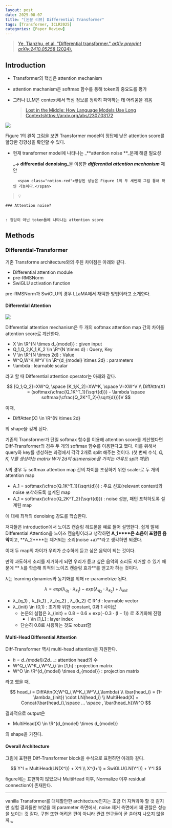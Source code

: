 ```yaml
---
layout: post
date: 2025-08-07
title: "[논문 리뷰] Differential Transformer"
tags: [Transformer, ICLR2025]
categories: [Paper Review]
---
```


> [Ye, Tianzhu, et al. "Differential transformer." ](https://arxiv.org/abs/2410.05258)[_arXiv preprint arXiv:2410.05258_](https://arxiv.org/abs/2410.05258)[ (2024).](https://arxiv.org/abs/2410.05258)



## Introduction

- Transformer의 핵심은 attention mechanism
- attention machanism은 softmax 함수를 통해 token의 중요도를 평가
- 그러나 LLM은 context에서 핵심 정보를 정확히 파악하는 데 어려움을 겪음

	> [Lost in the Middle: How Language Models Use Long Contextshttps://arxiv.org/abs/2307.03172](https://arxiv.org/abs/2307.03172)


![](https://prod-files-secure.s3.us-west-2.amazonaws.com/542b861c-36a8-4051-84e5-8804b6728dba/9083ea56-691a-4752-ae26-47f403431ac8/image.png?X-Amz-Algorithm=AWS4-HMAC-SHA256&X-Amz-Content-Sha256=UNSIGNED-PAYLOAD&X-Amz-Credential=ASIAZI2LB466RNGZ3CCL%2F20250819%2Fus-west-2%2Fs3%2Faws4_request&X-Amz-Date=20250819T140103Z&X-Amz-Expires=3600&X-Amz-Security-Token=IQoJb3JpZ2luX2VjEHMaCXVzLXdlc3QtMiJGMEQCIHPDrFUwucyC2EYeGefkP6v1tXPljVadJNqelxwG8gqqAiBtQQQgcjIVP4hMGyS2fqcaDEEpiOBltFR5BElO2eUX8CqIBAi8%2F%2F%2F%2F%2F%2F%2F%2F%2F%2F8BEAAaDDYzNzQyMzE4MzgwNSIMjpnkB66j0HsGnnfJKtwD0x0ydjWtPqHL2HE8OS%2Bej9Y2bsWfL6l9a8wM2JC%2BdWaBkls5Ji%2FhYEbfCRRsNpbyC05iOt%2BBn7sDBgO%2Bjk0XuO1dCcxNzQ5tRcpsgro2ZvdPkOeT24NxkX1TxTBOAgQAuC2st29kp6%2FNDB2C3p%2BX9vYYXJQfEEwttlu1kAXiAyvIJmjFl4%2FKj9njbJ%2BZdLxMnYYrWW%2F3qRhWCtk%2BlO8lxmi9QYUao87t2DlIpiAfQEf4BLxmcjXaxSj6D3QCZn25QPshuN%2BiMeYNqDADf5yQ0iMF0Lnq2Ex9ml2gmkeveGCirLdnspTPl1D4XqpiDYGhkLnOPp0OBHW%2FmHuD8QOrzUimsSe3lxBFHoRfec4urmLUb%2FrF99mbFVS%2FeLvoZjhjeWsvdkXbESho5aVSeNbXoTPvfQj6o3QN6O%2B0aeYrNFOl1o%2FdgXsOSQXWtzc50go34irP7%2BzHYMUda89phK6k50zRmU%2B7C9Aok5zr1vGgr2hR8vR72GRqHdlvyPeKHyf9G99R4e3FR4%2FDtMuxRX3Mx9fnmuU40Ef7MimX7Ii7BDOG3JqGUuaB1ZzBBdts0Q0AqbyC7UDyEUBZPNMiKajIcP0yq5Gxel9IRe3WUmDywwz9OnkO8mlTx%2FYZCxcw6qSRxQY6pgE%2BI86sfcxQY4%2BDesrOvxcDqjopvAK7Wl4H4F3eQMMWZiIelC5hy%2BsWN%2BX14pEb4Ct%2FeE3xlNoxycw%2FEN5fFERlDPLgSx1DLOMT5MorDNwZbKbVAAS%2BgQ3d5yZHmwjUk%2BorHQrEJuX3iM0wm32lJaF%2BqqhsFQF1k0ezsCH9TW%2B4NjRI9XhGZDXUKGUNvH%2FDgf2iEA4AGIoCog3s%2BioqjX6Df7qJnute&X-Amz-Signature=672bf86d41ffde2f889178157cbadeda34dbf04d9067df24b74a9f283a38b9a3&X-Amz-SignedHeaders=host&x-amz-checksum-mode=ENABLED&x-id=GetObject)


Figure 1의 왼쪽 그림을 보면 Transformer model이 정답에 낮은 attention score를 할당한 경향성을 확인할 수 있다.

- 현재 transformer model에 나타나는 _**attention noise **_문제 해결 필요성

	_**→ differential denoising**_을 이용한 _**differential attention mechanism**_ 제안


		<span class="notion-red">향상된 성능은 Figure 1의 두 세번째 그림 통해 확인 가능하다.</span>


> 💡 


	### Attention noise?


	: 정답이 아닌 token들에 나타나는 attention score



## Methods



### Differential-Transformer


기존 Transforme architecture와의 주된 차이점은 아래와 같다.

- Differential attention module
- pre-RMSNorm
- SwiGLU activation function

pre-RMSNorm과 SwiGLU의 경우 LLaMA에서 채택한 방법이라고 소개한다.



#### Differential Attention


![](https://prod-files-secure.s3.us-west-2.amazonaws.com/542b861c-36a8-4051-84e5-8804b6728dba/116d70b2-1963-4810-9167-f4c7d8a06e8f/image.png?X-Amz-Algorithm=AWS4-HMAC-SHA256&X-Amz-Content-Sha256=UNSIGNED-PAYLOAD&X-Amz-Credential=ASIAZI2LB466RNGZ3CCL%2F20250819%2Fus-west-2%2Fs3%2Faws4_request&X-Amz-Date=20250819T140103Z&X-Amz-Expires=3600&X-Amz-Security-Token=IQoJb3JpZ2luX2VjEHMaCXVzLXdlc3QtMiJGMEQCIHPDrFUwucyC2EYeGefkP6v1tXPljVadJNqelxwG8gqqAiBtQQQgcjIVP4hMGyS2fqcaDEEpiOBltFR5BElO2eUX8CqIBAi8%2F%2F%2F%2F%2F%2F%2F%2F%2F%2F8BEAAaDDYzNzQyMzE4MzgwNSIMjpnkB66j0HsGnnfJKtwD0x0ydjWtPqHL2HE8OS%2Bej9Y2bsWfL6l9a8wM2JC%2BdWaBkls5Ji%2FhYEbfCRRsNpbyC05iOt%2BBn7sDBgO%2Bjk0XuO1dCcxNzQ5tRcpsgro2ZvdPkOeT24NxkX1TxTBOAgQAuC2st29kp6%2FNDB2C3p%2BX9vYYXJQfEEwttlu1kAXiAyvIJmjFl4%2FKj9njbJ%2BZdLxMnYYrWW%2F3qRhWCtk%2BlO8lxmi9QYUao87t2DlIpiAfQEf4BLxmcjXaxSj6D3QCZn25QPshuN%2BiMeYNqDADf5yQ0iMF0Lnq2Ex9ml2gmkeveGCirLdnspTPl1D4XqpiDYGhkLnOPp0OBHW%2FmHuD8QOrzUimsSe3lxBFHoRfec4urmLUb%2FrF99mbFVS%2FeLvoZjhjeWsvdkXbESho5aVSeNbXoTPvfQj6o3QN6O%2B0aeYrNFOl1o%2FdgXsOSQXWtzc50go34irP7%2BzHYMUda89phK6k50zRmU%2B7C9Aok5zr1vGgr2hR8vR72GRqHdlvyPeKHyf9G99R4e3FR4%2FDtMuxRX3Mx9fnmuU40Ef7MimX7Ii7BDOG3JqGUuaB1ZzBBdts0Q0AqbyC7UDyEUBZPNMiKajIcP0yq5Gxel9IRe3WUmDywwz9OnkO8mlTx%2FYZCxcw6qSRxQY6pgE%2BI86sfcxQY4%2BDesrOvxcDqjopvAK7Wl4H4F3eQMMWZiIelC5hy%2BsWN%2BX14pEb4Ct%2FeE3xlNoxycw%2FEN5fFERlDPLgSx1DLOMT5MorDNwZbKbVAAS%2BgQ3d5yZHmwjUk%2BorHQrEJuX3iM0wm32lJaF%2BqqhsFQF1k0ezsCH9TW%2B4NjRI9XhGZDXUKGUNvH%2FDgf2iEA4AGIoCog3s%2BioqjX6Df7qJnute&X-Amz-Signature=0da0d8d45e8769621b606e76b2be820d9583571e04dadbc5a920a908e4d168c0&X-Amz-SignedHeaders=host&x-amz-checksum-mode=ENABLED&x-id=GetObject)


Differential attention mechanism은 두 개의 softmax attention map 간의 차이를 attention score로 계산한다.

- X \in \R^{N \times d\_{model}} : given input
- Q\_1,Q\_2,K\_1,K\_2 \in \R^{N \times d} : Query, Key
- V \in \R^{N \times 2d} : Value
- W^Q,W^K,W^V \in \R^{d\_{model} \times 2d} : parameters
- \lambda : learnable scalar

라고 할 때 Differential attention operator는 아래와 같다.


$$
[Q_1;Q_2]=XW^Q, \space [K_1;K_2]=XW^K, \space V=XW^V \\
DiffAttn(X) = (softmax(\cfrac{Q_1K^T_1}{\sqrt{d}}) - \lambda \space softmax(\cfrac{Q_2K^T_2}{\sqrt{d}}))V
$$


이때,

- DiffAtten(X) \in \R^{N \times 2d}

의 shape을 갖게 된다.


기존의 Transformer가 단일 softmax 함수를 이용해 attention score를 계산했다면 Diff-Transformer의 경우 두 개의 softmax 함수를 이용한다고 했다. 이를 위해서 query와 key를 생성하는 과정에서 각각 2개로 split 해주는 것이다. <span class="notion-red">(첫 번째 수식, </span><span class="notion-red">_Q, K, V를 생성하는 matrix W가 2d의 dismension을 가지는 이유도 split 때문_</span><span class="notion-red">)</span>


 λ의 경우 두 softmax attention map 간의 차이를 조정하기 위한 scaler로 두 개의 attention map

- A\_1 = softmax(\cfrac{Q\_1K^T\_1}{\sqrt{d}}) : 주요 신호(relevant context)와 noise 포착하도록 설계된 map
- A\_1 = softmax(\cfrac{Q\_2K^T\_2}{\sqrt{d}}) : noise 성분, 패턴 포착하도록 설계된 map 

에 대해 최적의 denoising 강도를 학습한다.


저자들은 introduction에서 노이즈 캔슬링 헤드폰을 예로 들어 설명한다. 쉽게 말해 Differential Attention을 노이즈 캔슬링이라고 생각하면 **A\_1****은 소음이 포함된 음악**이고, **A\_2****는 제거되는 소리(noise +a)**라고 생각하면 되겠다. 


이때 두 map의 차이가 우리가 순수하게 듣고 싶은 음악이 되는 것이다. 


만약 과도하게 소리를 제거하게 되면 우리가 듣고 싶은 음악의 소리도 제거할 수 있기 때문에 ** λ를 학습해 최적의 노이즈 캔슬링 효과**를 얻고자 하는 것이다.


λ는 learning dynamics와 동기화를 위해 re-parametrize 된다.


$$
\lambda = exp(\lambda_{q_1} \cdot \lambda_{k_1}) - exp(\lambda_{q_2} \cdot \lambda_{k_2}) + \lambda_{init}
$$

- λ\_{q\_1} , λ\_{k\_1} , λ\_{q\_2} , λ\_{k\_2} ∈ R^d : learnable vector
- λ\_{init} \in (0,1) : 초기화 위한 constant, 0과 1 사이값
	- 논문의 실험은 λ\_{init} = 0.8 − 0.6 × exp(−0.3 · (l − 1)) 로 초기화해 진행
		- l \in [1,L] : layer index
	- 단순히 0.8로 사용하는 것도 robust함


#### **Multi-Head Differential Attention**


Diff-Transformer 역시 multi-head attention을 지원한다.

- _h = d\_{model}/2d__ _: attention head의 수
- W^Q\_i,W^K\_i,W^V\_i,i \in [1,h] : projection matrix
- W^O \in \R^{d\_{model} \times d\_{model}} : projection matrix

라고 했을 때,


$$
head_i = DiffAttn(X;W^Q_i,W^K_i,W^V_i,\lambda) \\
\bar{head_i} = (1-\lambda_{init}) \cdot LN(head_i) \\
MultiHead(X) = Concat(\bar{head_i},\space ... \space , \bar{head_h})W^O
$$


결과적으로 output은

- MultiHead(X) \in \R^{d\_{model} \times d\_{model}}

의 shape을 가진다.



#### Overall Architecture


그림에 표현된 Diff-Transformer block을 수식으로 표현하면 아래와 같다.


$$
Y^l = MultiHead(LN(X^l)) + X^l \\
X^{l+1} = SwiGLU(LN(Y^l)) + Y^l
$$


figure에는 표현하지 않았으나 MultiHead 이후, Normalize 이후 residual connection이 존재한다.


---


vanilla Transformer를 대체할만한 architecture인지는 조금 더 지켜봐야 할 것 같지만 실험 결과들만 보았을 때 parameter 측면에서, noise 제거 측면에서 꽤 괜찮은 성능을 보이는 것 같다. 구현 또한 어려운 편이 아니라 관련 연구들이 곧 쏟아져 나오지 않을까,,,


